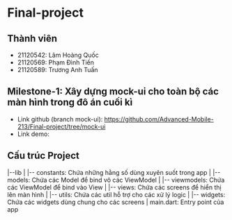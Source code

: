 # Final-project
## Thành viên
- 21120542: Lâm Hoàng Quốc
- 21120569: Phạm Đình Tiến
- 21120589: Trương Anh Tuấn
## Milestone-1: Xây dựng mock-ui cho toàn bộ các màn hình trong đô án cuối kì
- Link github (branch mock-ui): https://github.com/Advanced-Mobile-213/Final-project/tree/mock-ui
- Link demo: 
## Cấu trúc Project
|--lib
| |-- constants: Chứa những hằng số dùng xuyên suốt trong app
| |-- models: Chứa các Model để bind vô các ViewModel
| |-- viewmodels: Chứa các ViewModel để bind vào View
| |-- views: Chứa các screens để hiển thị lên màn hình
| |-- utils: Chứa các util hỗ trợ cho các xử lý logic
| |-- widgets: Chứa các widgets dùng chung cho các screens
| main.dart: Entry point của app
